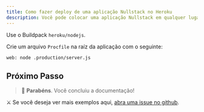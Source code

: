 ```yaml
---
title: Como fazer deploy de uma aplicação Nullstack no Heroku
description: Você pode colocar uma aplicação Nullstack em qualquer lugar. Faça deploy da sua applicação no Vercel, Heroku, AWS, Azure, GitHub pages, ou em qualquer outro lugar.
---
```


Use o Buildpack `heroku/nodejs`.

Crie um arquivo `Procfile` na raíz da aplicação com o seguinte:

```
web: node .production/server.js
```

## Próximo Passo

> 🎉 **Parabéns**. Você concluiu a documentação!

⚔ Se você deseja ver mais exemplos aqui, [abra uma issue no github](https://github.com/nullstack/nullstack/issues).